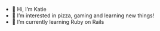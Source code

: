 - 👋 Hi, I’m Katie
- 👀 I’m interested in pizza, gaming and learning new things!
- 🌱 I’m currently learning Ruby on Rails

<!---
KatieC11614/KatieC11614 is a ✨ special ✨ repository because its `README.md` (this file) appears on your GitHub profile.
You can click the Preview link to take a look at your changes.
--->
